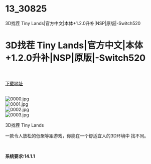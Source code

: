 # 13_30825
3D找茬 Tiny Lands|官方中文|本体+1.2.0升补|NSP|原版|-Switch520
# 3D找茬 Tiny Lands|官方中文|本体+1.2.0升补|NSP|原版|-Switch520
 <br/></br>
[下载地址](https://www.switch520.cc/article/30825 "下载地址")
<br/></br>

<p><img title="0000.jpg" src="https://www.switch520.cc/muke_img/2022_05_06_fab38a736967f.jpg" alt="0000.jpg"><br>
<img title="0001.jpg" src="https://www.switch520.cc/muke_img/2022_05_06_75209869ecfe1.jpg" alt="0001.jpg"><br>
<img title="0002.jpg" src="https://www.switch520.cc/muke_img/2022_05_06_0dc01f65b68c5.jpg" alt="0002.jpg"><br>
<img title="0003.jpg" src="https://www.switch520.cc/muke_img/2022_05_06_77c591ebb6740.jpg" alt="0003.jpg"></p>
<p>3D找茬 Tiny Lands</p>
<p>一款令人放松的低聚等距游戏，你能在一个舒适宜人的3D环境中 找不同。</p>
<p>&nbsp;</p>
<p><strong>系统要求:14.1.1</strong></p>



